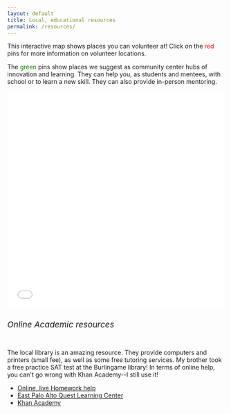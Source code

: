 ```yaml
---
layout: default
title: Local, educational resources
permalink: /resources/
---
```

<html>
    <head>
        <link rel="stylesheet" type="text/css" href="main.css">
        <style>
        h3 {
        	font-size: 25px;
        }
        h6 {
        	font-size: 19px;
        } 
    </style>
    <script>
    	console.log("yash");
    </script>
    </head>
    <body>
        <p>This interactive map shows places you can volunteer at! Click on the <font color = "red">red</font> pins for more information on volunteer locations.</p>
        The <font color = "green"> green</font> pins show places we suggest as community center hubs of innovation and learning. They can help you, as students and mentees, with school or to learn a new skill. They can also provide in-person mentoring.</p>
        <iframe frameborder="0" style="width:100%;height:500px" src="//www.zeemaps.com/pub?group=1553569&legend=1&locate=1&list=1&simpleadd=1&x=-122.178118&y=37.489615&z=5"></iframe>
        </div>
        <div class = "volunteering">
        <!--<li>Volunteer at your local library!</li>-->
        <!--<li>East Palo Alto Senior Center</li>-->
        <!--<li>San Mateo Library</li>-->
        <!--<li>San Mateo Senior Center</li>-->
        <!--<li>SM County History Museum</li>-->
        <!--<li> Innvision Shelter Network</li>-->
        <!--<li>Peninsula Family Service</li>-->
        <!--<li>Second Harvest Food Bank</li>-->
        <!--<li>San Mateo Medical Center</a></li>-->
        <!--<li>StreetCode Academy</li>-->
        <!--<li>East Palo Alto Tennis and Tutoring</li>-->
        </ul>
        <h6>Online Academic resources</h6>
        <p>
            The local library is an amazing resource. They provide computers and printers (small fee), as well as some free tutoring services.
            My brother took a free practice SAT test at the Burlingame library! In terms of online help, you can't go wrong with Khan Academy--I
            still use it!
        <ul>
            <li><a href = "http://www.smcl.org/en/content/homework-help">Online, live Homework help</a></li>
            <li><a href = "http://www.smcl.org/content/east-palo-alto-quest-learning-center">East Palo Alto Quest Learning Center</a></li>
            <li><a href = "http://www.khanacademy.org/">Khan Academy</a></li>
        </ul>
    </body>
</html>